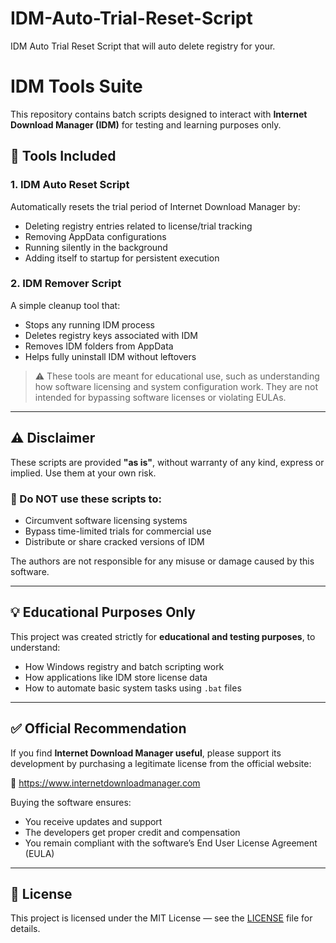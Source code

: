 # IDM-Auto-Trial-Reset-Script
IDM Auto Trial Reset Script that will auto delete registry for your.

# IDM Tools Suite

This repository contains batch scripts designed to interact with **Internet Download Manager (IDM)** for testing and learning purposes only.

## 🔧 Tools Included

### 1. **IDM Auto Reset Script**
Automatically resets the trial period of Internet Download Manager by:
- Deleting registry entries related to license/trial tracking
- Removing AppData configurations
- Running silently in the background
- Adding itself to startup for persistent execution

### 2. **IDM Remover Script**
A simple cleanup tool that:
- Stops any running IDM process
- Deletes registry keys associated with IDM
- Removes IDM folders from AppData
- Helps fully uninstall IDM without leftovers

> ⚠️ These tools are meant for educational use, such as understanding how software licensing and system configuration work. They are not intended for bypassing software licenses or violating EULAs.

---

## ⚠️ Disclaimer

These scripts are provided **"as is"**, without warranty of any kind, express or implied. Use them at your own risk.

### 🛑 Do NOT use these scripts to:
- Circumvent software licensing systems
- Bypass time-limited trials for commercial use
- Distribute or share cracked versions of IDM

The authors are not responsible for any misuse or damage caused by this software.

---

## 💡 Educational Purposes Only

This project was created strictly for **educational and testing purposes**, to understand:
- How Windows registry and batch scripting work
- How applications like IDM store license data
- How to automate basic system tasks using `.bat` files

---

## ✅ Official Recommendation

If you find **Internet Download Manager useful**, please support its development by purchasing a legitimate license from the official website:

🔗 [https://www.internetdownloadmanager.com ](https://www.internetdownloadmanager.com )

Buying the software ensures:
- You receive updates and support
- The developers get proper credit and compensation
- You remain compliant with the software’s End User License Agreement (EULA)

---

## 📝 License

This project is licensed under the MIT License — see the [LICENSE](LICENSE) file for details.

